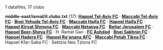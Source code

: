 1 datafiles, 17 clubs

**middle-east/isreal/il.clubs.txt** _(17)_:  **[Hapoel Tel-Aviv FC](https://en.wikipedia.org/wiki/Hapoel_Tel_Aviv_F.C.)** · **[Maccabi Tel-Aviv FC](https://en.wikipedia.org/wiki/Maccabi_Tel_Aviv_F.C.)** · **[Bnei Yehuda Tel-Aviv FC](https://en.wikipedia.org/wiki/Bnei_Yehuda_Tel_Aviv_F.C.)** · **[Maccabi Haifa FC](https://en.wikipedia.org/wiki/Maccabi_Haifa_F.C.)** · **[Hapoel Haifa FC](https://en.wikipedia.org/wiki/Hapoel_Haifa_F.C.)** · **[Hapoel Kiryat Shmona FC](https://en.wikipedia.org/wiki/Hapoel_Ironi_Kiryat_Shmona_F.C.)** · **[Maccabi Netanya FC](https://en.wikipedia.org/wiki/Maccabi_Netanya_F.C.)** · **[Beitar Jerusalem FC](https://en.wikipedia.org/wiki/Beitar_Jerusalem_F.C.)** · **[Hapoel Beer-Sheva FC](https://en.wikipedia.org/wiki/Hapoel_Be'er_Sheva_F.C.)** · H. Ramat Gan · **[FC Ashdod](https://en.wikipedia.org/wiki/F.C._Ashdod)** · **[Bnei Sakhnin FC](https://en.wikipedia.org/wiki/Bnei_Sakhnin_F.C.)** · **[Hapoel Hadera FC](https://en.wikipedia.org/wiki/Hapoel_Hadera_F.C.)** · **[Hapoel Ra'anana AFC](https://en.wikipedia.org/wiki/Hapoel_Ra'anana_A.F.C.)** · **[Maccabi Petah Tikva FC](https://en.wikipedia.org/wiki/Maccabi_Petah_Tikva_F.C.)** · Hapoel Kfar-Saba FC · Sektzia Nes Tziona FC

